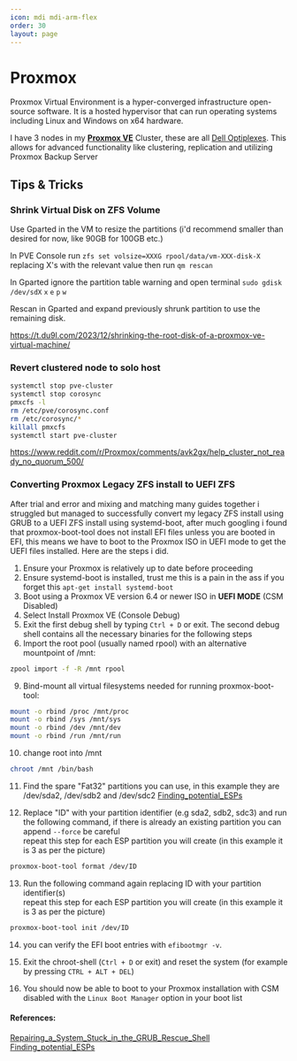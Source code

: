 ```yaml
---
icon: mdi mdi-arm-flex
order: 30
layout: page
---
```


# Proxmox
Proxmox Virtual Environment is a hyper-converged infrastructure open-source software. It is a hosted hypervisor that can run operating systems including Linux and Windows on x64 hardware.

I have 3 nodes in my [**Proxmox VE**](https://www.proxmox.com/en/proxmox-ve) Cluster, these are all [Dell Optiplexes](/hardware). This allows for advanced functionality like clustering, replication and utilizing Proxmox Backup Server

## Tips & Tricks
### Shrink Virtual Disk on ZFS Volume
Use Gparted in the VM to resize the partitions (i'd recommend smaller than desired for now, like 90GB for 100GB etc.)

In PVE Console run `zfs set volsize=XXXG rpool/data/vm-XXX-disk-X` replacing X's with the relevant value then run `qm rescan`

In Gparted ignore the partition table warning and open terminal
`sudo gdisk /dev/sdX`
`x` `e` `p` `w` 

Rescan in Gparted and expand previously shrunk partition to use the remaining disk.

https://t.du9l.com/2023/12/shrinking-the-root-disk-of-a-proxmox-ve-virtual-machine/

### Revert clustered node to solo host

```bash
systemctl stop pve-cluster
systemctl stop corosync
pmxcfs -l
rm /etc/pve/corosync.conf
rm /etc/corosync/*
killall pmxcfs
systemctl start pve-cluster
```
https://www.reddit.com/r/Proxmox/comments/avk2gx/help_cluster_not_ready_no_quorum_500/

### Converting Proxmox Legacy ZFS install to UEFI ZFS
After trial and error and mixing and matching many guides together i struggled but managed to successfully convert my legacy ZFS install using GRUB to a UEFI ZFS install using systemd-boot, after much googling i found that proxmox-boot-tool does not install EFI files unless you are booted in EFI, this means we have to boot to the Proxmox ISO in UEFI mode to get the UEFI files installed. Here are the steps i did.

1. Ensure your Proxmox is relatively up to date before proceeding
2. Ensure systemd-boot is installed, trust me this is a pain in the ass if you forget this `apt-get install systemd-boot`
3. Boot using a Proxmox VE version 6.4 or newer ISO in **UEFI MODE** (CSM Disabled)
4. Select Install Proxmox VE (Console Debug)
5. Exit the first debug shell by typing `Ctrl + D` or exit. The second debug shell contains all the necessary binaries for the following steps
7. Import the root pool (usually named rpool) with an alternative mountpoint of /mnt:
```bash
zpool import -f -R /mnt rpool
```
9. Bind-mount all virtual filesystems needed for running proxmox-boot-tool:
```bash
mount -o rbind /proc /mnt/proc
mount -o rbind /sys /mnt/sys
mount -o rbind /dev /mnt/dev
mount -o rbind /run /mnt/run
```
10. change root into /mnt
```bash
chroot /mnt /bin/bash
```

11. Find the spare "Fat32" partitions you can use, in this example they are /dev/sda2, /dev/sdb2 and /dev/sdc2
[Finding_potential_ESPs](https://pve.proxmox.com/wiki/ZFS:_Switch_Legacy-Boot_to_Proxmox_Boot_Tool#3._Finding_potential_ESPs)

12. Replace "ID" with your partition identifier (e.g sda2, sdb2, sdc3) and run the following command, if there is already an existing partition you can append `--force` be careful<br />repeat this step for each ESP partition you will create (in this example it is 3 as per the picture)
```bash
proxmox-boot-tool format /dev/ID
```

13. Run the following command again replacing ID with your partition identifier(s)<br />repeat this step for each ESP partition you will create (in this example it is 3 as per the picture)
```bash
proxmox-boot-tool init /dev/ID
```

14. you can verify the EFI boot entries with `efibootmgr -v`.

15. Exit the chroot-shell (`Ctrl + D` or exit) and reset the system (for example by pressing `CTRL + ALT + DEL`)

16. You should now be able to boot to your Proxmox installation with CSM disabled with the `Linux Boot Manager` option in your boot list

#### References:
[Repairing_a_System_Stuck_in_the_GRUB_Rescue_Shell](https://pve.proxmox.com/wiki/ZFS:_Switch_Legacy-Boot_to_Proxmox_Boot_Tool#Repairing_a_System_Stuck_in_the_GRUB_Rescue_Shell)
[Finding_potential_ESPs](https://pve.proxmox.com/wiki/ZFS:_Switch_Legacy-Boot_to_Proxmox_Boot_Tool#3._Finding_potential_ESPs)